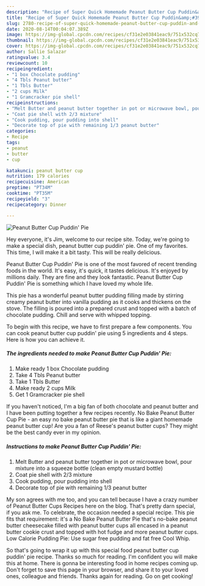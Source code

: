 ```yaml
---
description: "Recipe of Super Quick Homemade Peanut Butter Cup Puddin&amp;#39; Pie"
title: "Recipe of Super Quick Homemade Peanut Butter Cup Puddin&amp;#39; Pie"
slug: 2780-recipe-of-super-quick-homemade-peanut-butter-cup-puddin-and-39-pie
date: 2020-08-14T00:04:07.389Z
image: https://img-global.cpcdn.com/recipes/cf31e2e03841eac9/751x532cq70/peanut-butter-cup-puddin-pie-recipe-main-photo.jpg
thumbnail: https://img-global.cpcdn.com/recipes/cf31e2e03841eac9/751x532cq70/peanut-butter-cup-puddin-pie-recipe-main-photo.jpg
cover: https://img-global.cpcdn.com/recipes/cf31e2e03841eac9/751x532cq70/peanut-butter-cup-puddin-pie-recipe-main-photo.jpg
author: Sallie Salazar
ratingvalue: 3.4
reviewcount: 10
recipeingredient:
- "1 box Chocolate pudding"
- "4 Tbls Peanut butter"
- "1 Tbls Butter"
- "2 cups Milk"
- "1 Gramcracker pie shell"
recipeinstructions:
- "Melt Butter and peanut butter together in pot or microwave bowl, pour mixture into a squeeze bottle (clean empty mustard bottle)"
- "Coat pie shell with 2/3 mixture"
- "Cook pudding, pour pudding into shell"
- "Decorate top of pie with remaining 1/3 peanut butter"
categories:
- Recipe
tags:
- peanut
- butter
- cup

katakunci: peanut butter cup 
nutrition: 179 calories
recipecuisine: American
preptime: "PT34M"
cooktime: "PT35M"
recipeyield: "3"
recipecategory: Dinner

---
```



![Peanut Butter Cup Puddin&#39; Pie](https://img-global.cpcdn.com/recipes/cf31e2e03841eac9/751x532cq70/peanut-butter-cup-puddin-pie-recipe-main-photo.jpg)

Hey everyone, it's Jim, welcome to our recipe site. Today, we're going to make a special dish, peanut butter cup puddin&#39; pie. One of my favorites. This time, I will make it a bit tasty. This will be really delicious.

Peanut Butter Cup Puddin&#39; Pie is one of the most favored of recent trending foods in the world. It's easy, it's quick, it tastes delicious. It's enjoyed by millions daily. They are fine and they look fantastic. Peanut Butter Cup Puddin&#39; Pie is something which I have loved my whole life.

This pie has a wonderful peanut butter pudding filling made by stirring creamy peanut butter into vanilla pudding as it cooks and thickens on the stove. The filling is poured into a prepared crust and topped with a batch of chocolate pudding. Chill and serve with whipped topping.


To begin with this recipe, we have to first prepare a few components. You can cook peanut butter cup puddin&#39; pie using 5 ingredients and 4 steps. Here is how you can achieve it.

<!--inarticleads1-->

##### The ingredients needed to make Peanut Butter Cup Puddin&#39; Pie:

1. Make ready 1 box Chocolate pudding
1. Take 4 Tbls Peanut butter
1. Take 1 Tbls Butter
1. Make ready 2 cups Milk
1. Get 1 Gramcracker pie shell


If you haven&#39;t noticed, I&#39;m a big fan of both chocolate and peanut butter and I have been putting together a few recipes recently. No Bake Peanut Butter Cup Pie - an easy no bake peanut butter pie that is like a giant homemade peanut butter cup! Are you a fan of Reese&#39;s peanut butter cups? They might be the best candy ever in my opinion. 

<!--inarticleads2-->

##### Instructions to make Peanut Butter Cup Puddin&#39; Pie:

1. Melt Butter and peanut butter together in pot or microwave bowl, pour mixture into a squeeze bottle (clean empty mustard bottle)
1. Coat pie shell with 2/3 mixture
1. Cook pudding, pour pudding into shell
1. Decorate top of pie with remaining 1/3 peanut butter


My son agrees with me too, and you can tell because I have a crazy number of Peanut Butter Cups Recipes here on the blog. That&#39;s pretty darn special, if you ask me. To celebrate, the occasion needed a special recipe. This pie fits that requirement: it&#39;s a No Bake Peanut Butter Pie that&#39;s no-bake peanut butter cheesecake filled with peanut butter cups all encased in a peanut butter cookie crust and topped with hot fudge and more peanut butter cups. Low Calorie Pudding Pie: Use sugar free pudding and fat free Cool Whip. 

So that's going to wrap it up with this special food peanut butter cup puddin&#39; pie recipe. Thanks so much for reading. I'm confident you will make this at home. There is gonna be interesting food in home recipes coming up. Don't forget to save this page in your browser, and share it to your loved ones, colleague and friends. Thanks again for reading. Go on get cooking!
